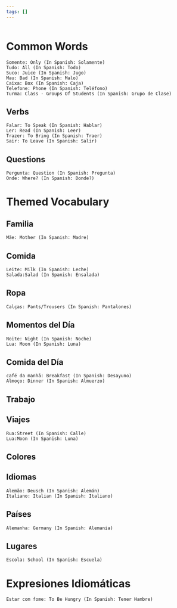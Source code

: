```yaml
---
tags: []
---
```

```table-of-contents
```
# Common Words
```vocaview-list1
Somente: Only (In Spanish: Solamente)
Tudo: All (In Spanish: Todo)
Suco: Juice (In Spanish: Jugo)
Mau: Bad (In Spanish: Malo)
Caixa: Box (In Spanish: Caja)
Telefone: Phone (In Spanish: Teléfono)
Turma: Class - Groups Of Students (In Spanish: Grupo de Clase)
```
## Verbs
```vocaview-list1
Falar: To Speak (In Spanish: Hablar)
Ler: Read (In Spanish: Leer)
Trazer: To Bring (In Spanish: Traer)
Sair: To Leave (In Spanish: Salir)
```


## Questions
```vocaview-list1
Pergunta: Question (In Spanish: Pregunta)
Onde: Where? (In Spanish: Donde?)
```




# Themed Vocabulary
## Familia
```vocaview-list1
Mãe: Mother (In Spanish: Madre)
```

## Comida
```vocaview-list1
Leite: Milk (In Spanish: Leche)
Salada:Salad (In Spanish: Ensalada)
```
## Ropa
```vocaview-list1
Calças: Pants/Trousers (In Spanish: Pantalones)
```

## Momentos del Día
```vocaview-list1
Noite: Night (In Spanish: Noche)
Lua: Moon (In Spanish: Luna)
```
## Comida del Día
```vocaview-list1
café da manhã: Breakfast (In Spanish: Desayuno)
Almoço: Dinner (In Spanish: Almuerzo)
```


## Trabajo
## Viajes
```vocaview-list1
Rua:Street (In Spanish: Calle)
Lua:Moon (In Spanish: Luna)
```


## Colores

## Idiomas
```vocaview-list1
Alemão: Deusch (In Spanish: Alemán)
Italiano: Italian (In Spanish: Italiano)
```

## Países
```vocaview-list1
Alemanha: Germany (In Spanish: Alemania)
```

## Lugares
```vocaview-list1
Escola: School (In Spanish: Escuela)
```



# Expresiones Idiomáticas
```vocaview-list1
Estar com fome: To Be Hungry (In Spanish: Tener Hambre)
```
